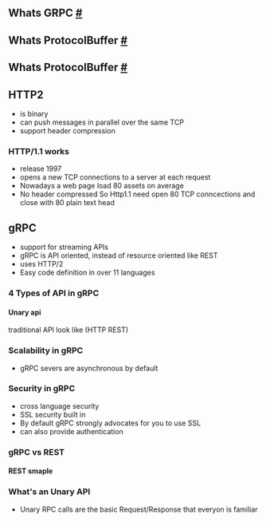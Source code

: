 ## Whats GRPC [#](./whatsGRPC.md)
## Whats ProtocolBuffer [#](./whatsPB.md)
## Whats ProtocolBuffer [#](./deepDiveGRPC.md)

## HTTP2
- is binary
- can push messages in parallel over the same TCP
- support header compression
### HTTP/1.1 works
- release 1997
- opens a new TCP connections to a server at each request
- Nowadays a web page load 80 assets on average
- No header compressed
So Http1.1 need open 80 TCP conncections and close with 80 plain text head


## gRPC
- support for streaming APIs
- gRPC is API oriented, instead of resource oriented like REST
- uses HTTP/2
- Easy code definition in over 11 languages

### 4 Types of API in gRPC

#### Unary api
traditional API look like (HTTP REST)

### Scalability in gRPC
- gRPC severs are asynchronous by default
### Security in gRPC
- cross language security
- SSL security built in
- By default gRPC strongly advocates for you to use SSL
- can also provide authentication

### gRPC vs REST
#### REST smaple


### What's an Unary API
- Unary RPC calls are the basic Request/Response that everyon is familiar
